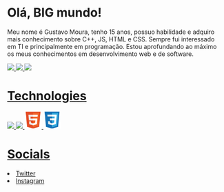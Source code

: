 # Olá, BIG mundo!

Meu nome é Gustavo Moura, tenho 15 anos, possuo habilidade e adquiro mais conhecimento sobre C++, JS, HTML e CSS. Sempre fui interessado em TI e principalmente em programação. Estou aprofundando ao máximo os meus conhecimentos em desenvolvimento web e de software.

<div>
  <a href="https://github.com/gmdot">
  <img height="160em" src="https://github-readme-stats.vercel.app/api?username=gmdot&show_icons=true&theme=merko&include_all_commits=true&count_private=true"/>
  <img height="160em" src="https://github-readme-stats.vercel.app/api/top-langs/?username=gmdot&layout=compact&langs_count=8&theme=merko"/>
  <img height="160em" src="https://github-readme-stats.vercel.app/api/wakatime?username=gmdot"/>
</div>

<div>
  <h1>Technologies</h1>
  <img aling="center" widht="40" height="40" src="https://raw.githubusercontent.com/jmnote/z-icons/master/svg/cpp.svg">
  <img aling="center" widht="40" height="40" src="https://raw.githubusercontent.com/jmnote/z-icons/master/svg/javascript.svg">
  <img aling="center" widht="40" height="40" src="https://raw.githubusercontent.com/devicons/devicon/master/icons/html5/html5-original.svg">
  <img aling="center" widht="40" height="40" src="https://raw.githubusercontent.com/devicons/devicon/master/icons/css3/css3-original.svg">
</div>
        
<div>
  <h1>Socials</h1>
  <li>
    <a href="https://twitter.com/m4ddz7">Twitter</a>
  </li>
  <li>
    <a href="https://instagram.com/m4ddz7">Instagram</a>
  </li>
</div>
